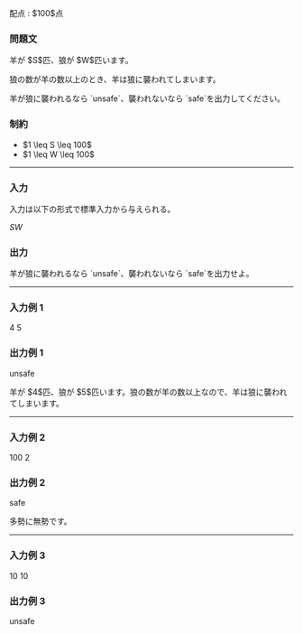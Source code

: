 
<div>

<span>

<span>

<p>
配点 : $100$点
</p>

<div>

<section>

### **問題文**

<p>
羊が $S$匹、狼が $W$匹います。
</p>

<p>
狼の数が羊の数以上のとき、羊は狼に襲われてしまいます。
</p>

<p>
羊が狼に襲われるなら `unsafe`、襲われないなら `safe`を出力してください。
</p>

</section>

</div>

<div>

<section>

### **制約**

<ul>

<li>
$1 \leq S \leq 100$
</li>

<li>
$1 \leq W \leq 100$
</li>

</ul>

</section>

</div>

---

<div>

<div>

<section>

### **入力**

<p>
入力は以下の形式で標準入力から与えられる。
</p>

<div>

$S$$W$
</div>

</section>

</div>

<div>

<section>

### **出力**

<p>
羊が狼に襲われるなら `unsafe`、襲われないなら `safe`を出力せよ。
</p>

</section>

</div>

</div>

---

<div>

<section>

### **入力例 1**

<div>

4 5

</div>

</section>

</div>

<div>

<section>

### **出力例 1**

<div>

unsafe

</div>

<p>
羊が $4$匹、狼が $5$匹います。狼の数が羊の数以上なので、羊は狼に襲われてしまいます。
</p>

</section>

</div>

---

<div>

<section>

### **入力例 2**

<div>

100 2

</div>

</section>

</div>

<div>

<section>

### **出力例 2**

<div>

safe

</div>

<p>
多勢に無勢です。
</p>

</section>

</div>

---

<div>

<section>

### **入力例 3**

<div>

10 10

</div>

</section>

</div>

<div>

<section>

### **出力例 3**

<div>

unsafe

</div>

</section>

</div>

</span>

</span>

</div>
